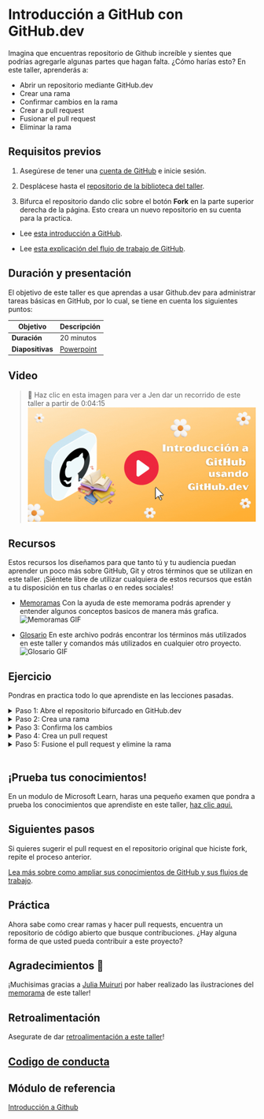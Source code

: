 # Introducción a GitHub con GitHub.dev

Imagina que encuentras repositorio de Github increíble y sientes que podrías agregarle algunas partes que hagan falta. ¿Cómo harías esto? En este taller, aprenderás a:

- Abrir un repositorio mediante GitHub.dev
- Crear una rama
- Confirmar cambios en la rama
- Crear a pull request
- Fusionar el pull request
- Eliminar la rama

## Requisitos previos

1. Asegúrese de tener una [cuenta de GitHub](https://github.com) e inicie sesión.

1. Desplácese hasta el  [repositorio de la biblioteca del taller](https://github.com/microsoft/workshop-library).

1. Bifurca el repositorio dando clic sobre el botón **Fork** en la parte superior derecha de la página. Esto creara un nuevo repositorio en su cuenta para la practica.

- Lee [esta introducción a GitHub](https://docs.microsoft.com/learn/modules/introduction-to-github/1-introduction/?WT.mc_id=academic-55780-jelooper).

- Lee [esta explicación del flujo de trabajo de GitHub](https://docs.microsoft.com/learn/modules/introduction-to-github/2-what-is-github/?WT.mc_id=academic-55780-jelooper).


## Duración y presentación

El objetivo de este taller es que aprendas a usar Github.dev para administrar tareas básicas en GitHub, por lo cual, se tiene en cuenta los siguientes puntos: 


| **Objetivo**              | Descripción                                    |
| ----------------------------- | --------------------------------------------------------------------- |
| **Duración**                  | 20 minutos                                                                |
| **Diapositivas**                  | [Powerpoint](../../slides.pptx)                                                           |

## Video
> 🎥 Haz clic en esta imagen para ver a Jen dar un recorrido de este taller a partir de 0:04:15
[![Recorrido por el taller](../../images/video.gif)](https://youtu.be/QJHd4jf4ekI "workshop walk-through")


## Recursos

Estos recursos los diseñamos para que tanto tú y tu audiencia puedan aprender un poco más sobre GitHub, Git y otros términos que se utilizan en este taller. ¡Siéntete libre de utilizar cualquiera de estos recursos que están a tu disposición en tus charlas o en redes sociales!

- [Memoramas](./recursos/memoramas.pdf)
Con la ayuda de este memorama podrás aprender y entender algunos conceptos basicos de manera más grafica.
![Memoramas GIF](./imagenes/flashcards.gif)

- [Glosario](./recursos/glosario.pdf)
En este archivo podrás encontrar los términos más utilizados en este taller y comandos más utilizados en cualquier otro proyecto.
![Glosario GIF](./imagenes/glosario.gif)



## Ejercicio
Pondras en practica todo lo que aprendiste en las lecciones pasadas.

<!--Paso 1 -->
<details> <summary>  Paso 1: Abre el repositorio bifurcado en GitHub.dev</summary>

Desplázate hasta la copia del repositorio del taller de su cuenta. 

Escriba `.` en la ventana del navegador para abrirlo en GitHub.dev.


> GitHub.dev es una versión web de GitHub

</details>

<!--Paso 2 -->
<details> <summary> Paso 2: Crea una rama </summary>

En GitHub.dev, da clic en el ícono ‘Control de código fuente’ en el panel izquierdo y luego el `...` en la esquina superior derecha del panel de archivos.

Crea una nueva rama seleccionando Rama > Crear nueva rama.

Dale un nombre a la rama y cambia a esta rama.

</details>

<!--Paso 3 -->
<details> <summary> Paso 3: Confirma los cambios</summary>

Haz un pequeño cambio en el archivo `taller-sugerencias.md` – ¿qué taller le gustaría ver en esta biblioteca?

Suba los cambios a su rama agregando un mensaje significativo al cuadro de texto del panel de origen y haciendo clic en el botón 'comprobar'.

> El código de 'Pushing' significa que agregará los cambios a una copia bifurcada del repositorio.

El cambio aparece ahora en la copia del repositorio
</details>

<!--Paso 4 -->
<details> <summary>  Paso 4: Crea un pull request</summary>

> Lee acerca de las [mejores prácticas](https://docs.microsoft.com/learn/modules/contribute-open-source/4-exercise-create-pr/?WT.mc_id=academic-55780-jelooper) para crear una solicitud de extracción.

Ahora necesita mover los cambios de su rama a la rama principal.

En el panel izquierdo, haga clic en el ícono 'control de código fuente'  y a continuación, en el botón '...'.

Selecciona 'Pull request>Crear Pull Request' desde el menú desplegable o utilice el ícono Pull request en el panel de archivos.

Fusione el cambio de la rama en la rama principal de su repositorio.
</details>

<!--Paso 5 -->
<details> <summary>  Paso 5: Fusione el pull request y elimine la rama</summary>

Compruebe que la bifurcación no tiene conflictos con la bifurcación base y fusiona la solicitud de extracción creando una confirmación de combinación.

En la última pantalla, siga las instrucciones para eliminar la rama remota en la que realizó los cambios.

> ¿Qué sucedió? El pequeño cambio que realizó en su rama fue copiado en la rama principal de su repositorio. Puede utilizar está técnica para contribuir a un proyecto de código abierto que acepte pull requests. Revisa la pestaña de issues de este repositorio para ver si hay algo que este marcado como abierto para contribuir.

</details>

 <br>

## ¡Prueba tus conocimientos!

En un modulo de Microsoft Learn, haras una pequeño examen que pondra a prueba los conocimientos que aprendiste en este taller, [haz clic aqui.](https://docs.microsoft.com/learn/modules/introduction-to-github/4-knowledge-check/?WT.mc_id=academic-55780-jelooper)

## Siguientes pasos

Si quieres sugerir el pull request en el repositorio original que hiciste fork, repite el proceso anterior.

[Lea más sobre como ampliar sus conocimientos de GitHub y sus flujos de trabajo](https://docs.microsoft.com/learn/modules/contribute-open-source/5-next-steps/?WT.mc_id=academic-55780-jelooper).

## Práctica

Ahora sabe como crear ramas y hacer pull requests, encuentra un repositorio de código abierto que busque contribuciones. ¿Hay alguna forma de que usted pueda contribuir a este proyecto?

## Agradecimientos 💖

¡Muchisimas gracias a [Julia Muiruri](https://developer.microsoft.com/en-us/advocates/julia-muiruri) por haber realizado las ilustraciones del [memorama](./recursos/memoramas.pdf) de este taller! 


## Retroalimentación

Asegurate de dar [retroalimentación a este taller](https://forms.office.com/r/MdhJWMZthR)!

## [Codigo de conducta](../../CODE_OF_CONDUCT.md)

## Módulo de referencia

[Introducción a Github](https://docs.microsoft.com/learn/modules/introduction-to-github/?WT.mc_id=academic-55780-jelooper)


